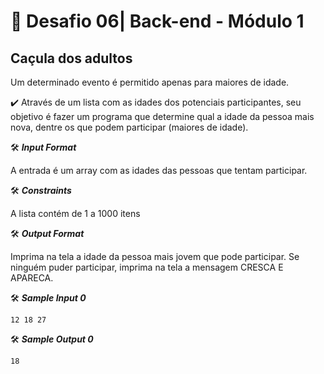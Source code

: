 # 🚀 Desafio  06| Back-end -  Módulo 1

## Caçula dos adultos 

Um determinado evento é permitido apenas para maiores de idade. 

✔️ Através de um lista com as idades dos potenciais participantes, seu objetivo é fazer um programa que determine qual a idade da pessoa mais nova, dentre os que podem participar (maiores de idade).

🛠️ **_Input Format_**

A entrada é um array com as idades das pessoas que tentam participar.

🛠️ **_Constraints_**

A lista contém de 1 a 1000 itens

🛠️ **_Output Format_**

Imprima na tela a idade da pessoa mais jovem que pode participar. Se ninguém puder participar, imprima na tela a mensagem CRESCA E APARECA.

🛠️ **_Sample Input 0_**
```javascript=
12 18 27
```

🛠️ **_Sample Output 0_**
```javascript=
18
```